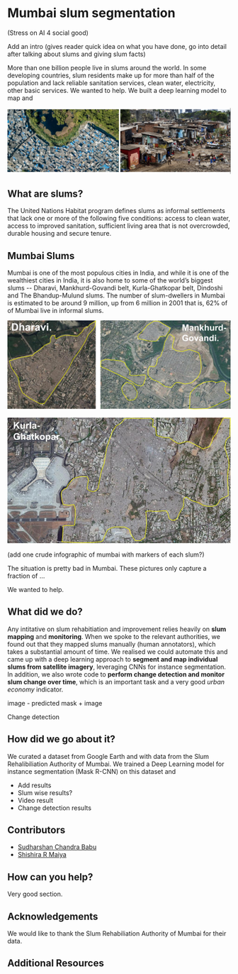 # Mumbai slum segmentation

(Stress on AI 4 social good)

Add an intro (gives reader quick idea on what you have done, go into detail after talking about slums and giving slum facts) 

More than one billion people live in slums around the world. In some developing countries, slum residents make up for more than half of the population and lack reliable sanitation services, clean water, electricity, other basic services. We wanted to help. We built a deep learning model to map and 


![intro-pic](/assets/images/combined-intro.png)


## What are slums?

The United Nations Habitat program defines slums as informal settlements that lack one or more of the following five conditions: access to clean water, access to improved sanitation, sufficient living area that is not overcrowded, durable housing and secure tenure.

## Mumbai Slums

Mumbai is one of the most populous cities in India, and while it is one of the wealthiest cities in India, it is also home to some of the world’s biggest slums -- Dharavi, Mankhurd-Govandi belt, Kurla-Ghatkopar belt, Dindoshi and The Bhandup-Mulund slums. The number of slum-dwellers in Mumbai is estimated to be around 9 million, up from 6 million in 2001 that is, 62% of of Mumbai live in informal slums.

![dharavi-govandi](/assets/images/dh-govandi.png)

![kurla](/assets/images/kurla.jpg)

(add one crude infographic of mumbai with markers of each slum?)

The situation is pretty bad in Mumbai. These pictures only capture a fraction of ... 

We wanted to help. 


## What did we do?

Any intitative on slum rehabitiation and improvement relies heavily on **slum mapping** and **monitoring**. When we spoke to the relevant authorities, we found out that they mapped slums manually (human annotators), which takes a substantial amount of time. We realised we could automate this and came up with a deep learning approach to **segment and map individual slums from satellite imagery**, leveraging CNNs for instance segmentation. In addition, we also wrote code to **perform change detection and monitor slum change over time**, which is an important task and a very good *urban economy* indicator.

image - predicted mask + image

Change detection

## How did we go about it?

We curated a dataset from Google Earth and with data from the Slum Rehalibiliation Authority of Mumbai. We trained a Deep Learning model for instance segmentation (Mask R-CNN) on this dataset and  

- Add results
- Slum wise results?
- Video result
- Change detection results

## Contributors

- [Sudharshan Chandra Babu](http://github.com/cbsudux)
- [Shishira R Maiya](https://github.com/abhyantrika)

## How can you help?

Very good section.

## Acknowledgements

We would like to thank the Slum Rehabiliation Authority of Mumbai for their data.

## Additional Resources


